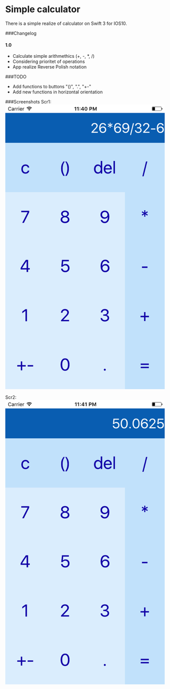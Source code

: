 # Simple calculator
There is a simple realize of calculator on Swift 3 for IOS10. 

###Changelog
#### 1.0
* Calculate simple arithmethics (+, -, *, /) 
* Considering prioritet of operations
* App realize Reverse Polish notation

###TODO
* Add functions to buttons "()", ".", "+-"
* Add new functions in horizontal orientation

###Screenshots
Scr1: 
![alt text][scr1]

Scr2: 
![alt text][scr2]

[scr1]: https://github.com/maxbach/IOS-Vk-Course/blob/master/Show%20exp.png "Screen1"

[scr2]: https://github.com/maxbach/IOS-Vk-Course/blob/master/Show%20res.png "Screen1"